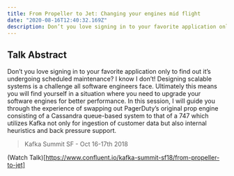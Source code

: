 ```yaml
---
title: From Propeller to Jet: Changing your engines mid flight
date: "2020-08-16T12:40:32.169Z"
description: Don’t you love signing in to your favorite application only to find out it’s undergoing scheduled maintenance? In this 2018 Kafka Summit talk, I will guide you through the experience of swapping out PagerDuty’s original prop engine consisting of a Cassandra queue-based system to that of a 747 which utilizes Kafka.
---
```


## Talk Abstract

Don’t you love signing in to your favorite application only to find out it’s undergoing scheduled maintenance? I know I don’t! Designing scalable systems is a challenge all software engineers face. Ultimately this means you will find yourself in a situation where you need to upgrade your software engines for better performance. In this session, I will guide you through the experience of swapping out PagerDuty’s original prop engine consisting of a Cassandra queue-based system to that of a 747 which utilizes Kafka not only for ingestion of customer data but also internal heuristics and back pressure support.

> Kafka Summit SF - Oct 16-17th 2018

(Watch Talk)[https://www.confluent.io/kafka-summit-sf18/from-propeller-to-jet]
